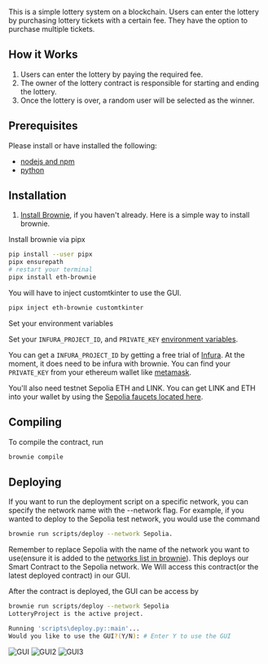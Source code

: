 This is a simple lottery system on a blockchain. Users can enter the lottery by purchasing lottery tickets with a certain fee. They have the option to purchase multiple tickets.

## How it Works

1. Users can enter the lottery by paying the required fee.
2. The owner of the lottery contract is responsible for starting and ending the lottery.
3. Once the lottery is over, a random user will be selected as the winner.

## Prerequisites

Please install or have installed the following:

- [nodejs and npm](https://nodejs.org/en/download/)
- [python](https://www.python.org/downloads/)

## Installation

1. [Install Brownie](https://eth-brownie.readthedocs.io/en/stable/install.html), if you haven't already. Here is a simple way to install brownie.

Install brownie via pipx
```bash
pip install --user pipx
pipx ensurepath
# restart your terminal
pipx install eth-brownie
```
You will have to inject customtkinter to use the GUI.
```bash
pipx inject eth-brownie customtkinter
```
Set your environment variables

Set your `INFURA_PROJECT_ID`, and `PRIVATE_KEY` [environment variables](https://www.twilio.com/blog/2017/01/how-to-set-environment-variables.html). 

You can get a `INFURA_PROJECT_ID` by getting a free trial of [Infura](https://infura.io/). At the moment, it does need to be infura with brownie. You can find your `PRIVATE_KEY` from your ethereum wallet like [metamask](https://metamask.io/). 

You'll also need testnet Sepolia ETH and LINK. You can get LINK and ETH into your wallet by using the [Sepolia faucets located here](https://faucets.chain.link/sepolia).

## Compiling
To compile the contract, run
```bash
brownie compile
```

## Deploying
If you want to run the deployment script on a specific network, you can specify the network name with the --network flag. For example, if you wanted to deploy to the Sepolia test network, you would use the command 
```bash
brownie run scripts/deploy --network Sepolia.
```
Remember to replace Sepolia with the name of the network you want to use(ensure it is added to the [networks list in brownie](https://eth-brownie.readthedocs.io/en/stable/network-management.html)).
This deploys our Smart Contract to the Sepolia network. We Will access this contract(or the latest deployed contract) in our GUI.

After the contract is deployed, the GUI can be access by 

```bash
brownie run scripts/deploy --network Sepolia
LotteryProject is the active project.

Running 'scripts\deploy.py::main'...
Would you like to use the GUI?(Y/N): # Enter Y to use the GUI
```


![GUI](https://i.imgur.com/DZzO0Je.png)
![GUI2](https://i.imgur.com/QsoPMfN.png)
![GUI3](https://i.imgur.com/CBrtDpm.png)


